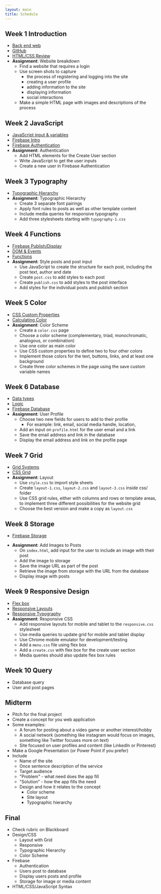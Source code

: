 ```yaml
---
layout: main
title: Schedule
---
```


## Week 1 **Introduction**
- [Back end web](notes/backend)
- [GitHub](notes/github/client)
- [HTML/CSS Review](notes/review)
- **Assignment**: Website breakdown
	- Find a website that requires a login
	- Use screen shots to capture 
		- the process of registering and logging into the site
		- creating a user profile
		- adding information to the site
		- displaying information
		- social interactions
	- Make a simple HTML page with images and descriptions of the process

## Week 2 **JavaScript**
- [JavaScript input & variables](notes/javascript/input/)
- [Firebase Intro](notes/firebase/intro)
- [Firebase Authentication](notes/firebase/auth)
- **Assignment**: Authentication
	- Add HTML elements for the Create User section
	- Write JavaScript to get the user inputs
	- Create a new user in Firebase Authentication

## Week 3 **Typography**
- [Typographic Hierarchy](notes/typography/)
- **Assignment**: Typographic Hierarchy
	- Create 3 separate font pairings
	- Apply font rules to posts as well as other template content
	- Include media queries for responsive typography
	- Add three stylesheets starting with `typography-1.css`

## Week 4 **Functions**
- [Firebase Publish/Display](notes/firebase/post)
- [DOM & Events](notes/javascript/events)
- [Functions](notes/javascript/functions/)
- **Assignment**: Style posts and post input
	- Use JavaScript to create the structure for each post, including the post text, author and date
	- Create `post.css` to add styles to each post
	- Create `publish.css` to add styles to the post interface
	- Add styles for the individual posts and publish section

## Week 5 **Color**
- [CSS Custom Properties](notes/color/custom)
- [Calculating Color](notes/color/calculating) <!-- figure out how to refactor this -->
- **Assignment**: Color Scheme
	- Create a `color.css` page
	- Choose a color scheme (complementary, triad, monochromatic, analogous, or combination)
	- Use one color as main color
	- Use CSS custom properties to define two to four other colors
	- Implement those colors for the text, buttons, links, and at least one background
	- Create three color schemes in the page using the save custom variable names

## Week 6 **Database**
- [Data types](notes/javascript/data_types)
- [Logic](notes/javascript/logic)
- [Firebase Database](notes/firebase/db)
- **Assignment**: User Profile
	- Choose two new fields for users to add to their profile
		- For example: link, email, social media handle, location, 
	- Add an input on `profile.html` for the user email and a link
	- Save the email address and link in the database
	- Display the email address and link on the profile page

## Week 7 **Grid**
- [Grid Systems](notes/grid/)
- [CSS Grid](notes/grid/css/)
- **Assignment**: Layout
	- Use `style.css` to import style sheets
	- Create `layout-1.css`, `layout-2.css` and `layout-3.css` inside css/ folder
	- Use CSS grid rules, either with columns and rows or template areas, to implement three different possibilities for the website grid
	- Choose the best version and make a copy as `layout.css`

## Week 8 **Storage**
- [Firebase Storage](notes/firebase/storage)
<!-- - [Interacting with posts](notes/firebase/likes) -->
- **Assignment**: Add Images to Posts
	- On `index.html`, add input for the user to include an image with their post
	- Add the image to storage
	- Save the image URL as part of the post
	- Retrieve the image from storage with the URL from the database
	- Display image with posts

## Week 9 **Responsive Design**
- [Flex box](notes/responsive/flex)
- [Responsive Layouts](notes/responsive/media)
- [Responsive Typography](notes/typography/responsive/)
- **Assignment**: Responsive CSS
	- Add responsive layouts for mobile and tablet to the `responsive.css` stylesheet
	- Use media queries to update grid for mobile and tablet display
	- Use Chrome mobile emulator for development/testing
	- Add a `menu.css` file using flex box
	- Add a `create.css` with flex box for the create user section
	- Media queries should also update flex box rules

## Week 10 **Query**
<!-- - [Database Query](notes/firebase/query) -->
- Database query
- User and post pages

## Midterm
- Pitch for the final project
- Create a concept for you web application
- Some examples:
	- A forum for posting about a video game or another interest/hobby
	- A social network (something like instagram would focus on images, something like Twitter focuses more on text)
	- Site focused on user profiles and content (like LinkedIn or Pinterest)
- Make a Google Presentation (or Power Point if you prefer)
- Include
	- Name of the site
	- Once sentence description of the service
	- Target audience
	- "Problem" - what need does the app fill
	- "Solution" - how the app fills the need
	- Design and how it relates to the concept
		- Color scheme
		- Site layout
		- Typographic hierarchy

## Final 
- Check rubric on Blackboard
- Design/CSS
	- Layout with Grid
	- Responsive
	- Typographic Hierarchy
	- Color Scheme
- Firebase
	- Authentication
	- Users post to database
	- Display users posts and profile
	- Storage for image or media content
- HTML/CSS/JavaScript Syntax

<!-- 

users & likes

working on different parts of the site week by week
layout
input elements
posts styles
profile style
color
typography


query

## Week 6 **Web App Pitch**
- [Creating a pitch deck](notes/pitch/)
- [User interaction flow chart](notes/ui/)
- Begin work on Midterm

## Week 7 **Midterm Workshop**
- Pitch for web application
- Finished template design


week 14 - workshop
week 15 - workshop

search/query
- get text and then check for string
- add tags, then search tags

## Week 11 **JSON Data & API**
- [JSON](notes/javascript/json)


## Week 13 **Data**
- [Google Maps API](notes/javascript/google_maps/)

## Week 14 **Final**
	to do for app
	- all users page
	- all posts page
	- user routes page
	- post route page
	- search function?
	

	other topics
- debugging

2019 redo
- local server
	- Terminal - cd Desktop/mmp350 - python -m SimpleHTTPServer 8000
	- editor.p5js.org ?? - need to understand file stuff on computer
	- firefox?? 

urls
- mmp, bmcc, mm.p, 
- mmp.pizza 9.99 (69.99)
- mmp.ninja 9.99 (24.99)
- mmp.computer 19.99 (39.99)
- mmp.codes 9.99 (69.99)

edit pad
- http://scratchpad.io/ - live code editing - in class collaborations?
- https://firebase.googleblog.com/2013/04/announcing-firepad-our-open-source.html

- new stuff
	- github desktop client no terminal
	- fork html projects for assignments
	- no brackets
	

http://www.scholastic.com/samsungacademy/downloads/SS4_IP_TeacherGuide.pdf
https://piktochart.com/blog/startup-pitch-decks-what-you-can-learn/ // safari
https://slidebean.com/blog/startups/pitch-deck-examples
pitch
- intro/one liner
- audience
- problem
- solution
- mock up
- flow chart

firebase stuff
https://firebase.google.com/docs/database/web/lists-of-data#reading_and_writing_lists
https://firebase.googleblog.com/2014/04/best-practices-arrays-in-firebase.html
https://stackoverflow.com/questions/45527780/node-js-iterate-through-nested-firebase-json-tree
http://shiffman.net/a2z/firebase/

midterm/final options
pitch a backend site -> build the backend site
design wireframes -> use class example


http://350spring14.blogs.peopleio.net/category/assignment/
 -->